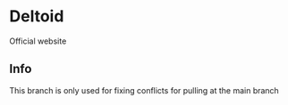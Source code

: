 # Deltoid

Official website

## Info

This branch is only used for fixing conflicts for pulling at the main branch
